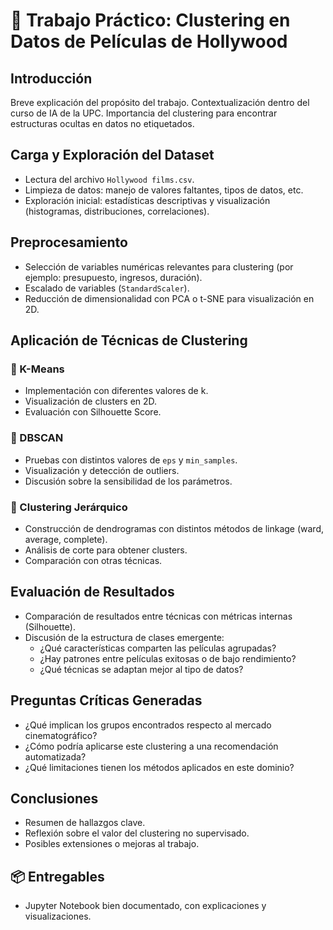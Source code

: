 # 🧠 Trabajo Práctico: Clustering en Datos de Películas de Hollywood

## Introducción
Breve explicación del propósito del trabajo.
Contextualización dentro del curso de IA de la UPC.
Importancia del clustering para encontrar estructuras ocultas en datos no etiquetados.

## Carga y Exploración del Dataset
- Lectura del archivo `Hollywood films.csv`.
- Limpieza de datos: manejo de valores faltantes, tipos de datos, etc.
- Exploración inicial: estadísticas descriptivas y visualización (histogramas, distribuciones, correlaciones).

## Preprocesamiento
- Selección de variables numéricas relevantes para clustering (por ejemplo: presupuesto, ingresos, duración).
- Escalado de variables (`StandardScaler`).
- Reducción de dimensionalidad con PCA o t-SNE para visualización en 2D.

## Aplicación de Técnicas de Clustering

### 📌 K-Means
- Implementación con diferentes valores de k.
- Visualización de clusters en 2D.
- Evaluación con Silhouette Score.

### 📌 DBSCAN
- Pruebas con distintos valores de `eps` y `min_samples`.
- Visualización y detección de outliers.
- Discusión sobre la sensibilidad de los parámetros.

### 📌 Clustering Jerárquico
- Construcción de dendrogramas con distintos métodos de linkage (ward, average, complete).
- Análisis de corte para obtener clusters.
- Comparación con otras técnicas.

## Evaluación de Resultados
- Comparación de resultados entre técnicas con métricas internas (Silhouette).
- Discusión de la estructura de clases emergente:
  - ¿Qué características comparten las películas agrupadas?
  - ¿Hay patrones entre películas exitosas o de bajo rendimiento?
  - ¿Qué técnicas se adaptan mejor al tipo de datos?

## Preguntas Críticas Generadas
- ¿Qué implican los grupos encontrados respecto al mercado cinematográfico?
- ¿Cómo podría aplicarse este clustering a una recomendación automatizada?
- ¿Qué limitaciones tienen los métodos aplicados en este dominio?

## Conclusiones
- Resumen de hallazgos clave.
- Reflexión sobre el valor del clustering no supervisado.
- Posibles extensiones o mejoras al trabajo.

## 📦 Entregables
- Jupyter Notebook bien documentado, con explicaciones y visualizaciones.
